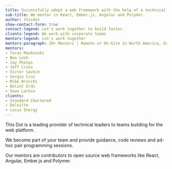 ```yaml
---
title: Successfully adopt a web framework with the help of a technical mentor.
sub-title: We mentor in React, Ember.js, Angular and Polymer.
author: thisdot
show-contact-form: true
contact-legend: Let's work together to build faster.
clients-legend: We work with corporate teams
mentors-legend: Let's work together
mentors-paragraph: 20+ Mentors | Remote or On-Site in North America, Europe, India and Asia
mentors:
- Taras Mankovski
- Ben Lesh
- Jay Phelps
- Jeff Cross
- Victor Savkin
- Sergio Cruz
- Mike Brocchi
- Balint Erdi
- Sean Larkin
clients:
- Standard Chartered
- Deloitte
- Locus Energy
---
```


This Dot is a leading provider of technical leaders to teams building for the web platform. 

We become part of your team and provide guidance, code reviews and ad-hoc pair programming sessions.

Our mentors are contributors to open source web frameworks like React, Angular, Ember.js and Polymer.


